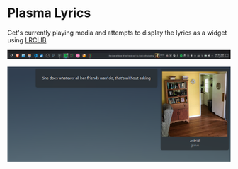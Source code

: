 # Plasma Lyrics

Get's currently playing media and attempts to display the lyrics as a widget using [LRCLIB](lrclib.net)

![Example 1](./example1.png)

![Example 2](./example2.png)